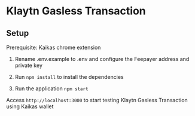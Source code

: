 # Klaytn Gasless Transaction
## Setup

Prerequisite: Kaikas chrome extension

1) Rename .env.example to .env and configure the Feepayer address and private key

2) Run `npm install` to install the dependencies

3) Run the application `npm start`

Access `http://localhost:3000` to start testing Klaytn Gasless Transaction using Kaikas wallet

